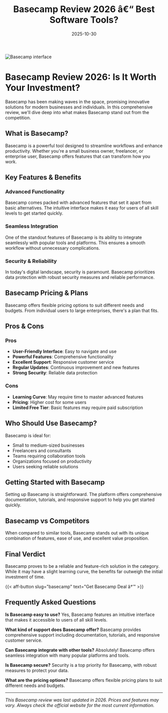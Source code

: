 ﻿---
title: "Basecamp Review 2026 â€“ Best Software Tools?"
date: 2025-10-30
draft: false
rating: 4.8
category: "Software Tools"
tags: ["software-tools", "review", "2026"]
description: "Comprehensive Basecamp review 2026. Discover if this  tool is the best choice for your needs."
keywords: "basecamp, Basecamp, review, software tools, 2026, best software tools"
image: "https://images.unsplash.com/photo-1555949963-aa79dcee981c?w=800&h=400&fit=crop&crop=center"
---

![Basecamp interface](https://images.unsplash.com/photo-1555949963-aa79dcee981c?w=800&h=400&fit=crop&crop=center)

# Basecamp Review 2026: Is It Worth Your Investment?

Basecamp has been making waves in the  space, promising innovative solutions for modern businesses and individuals. In this comprehensive review, we'll dive deep into what makes Basecamp stand out from the competition.

## What is Basecamp?

Basecamp is a powerful  tool designed to streamline workflows and enhance productivity. Whether you're a small business owner, freelancer, or enterprise user, Basecamp offers features that can transform how you work.

## Key Features & Benefits

### Advanced Functionality
Basecamp comes packed with advanced features that set it apart from basic alternatives. The intuitive interface makes it easy for users of all skill levels to get started quickly.

### Seamless Integration
One of the standout features of Basecamp is its ability to integrate seamlessly with popular tools and platforms. This ensures a smooth workflow without unnecessary complications.

### Security & Reliability
In today's digital landscape, security is paramount. Basecamp prioritizes data protection with robust security measures and reliable performance.

## Basecamp Pricing & Plans

Basecamp offers flexible pricing options to suit different needs and budgets. From individual users to large enterprises, there's a plan that fits.

## Pros & Cons

### Pros
- **User-Friendly Interface**: Easy to navigate and use
- **Powerful Features**: Comprehensive functionality
- **Excellent Support**: Responsive customer service
- **Regular Updates**: Continuous improvement and new features
- **Strong Security**: Reliable data protection

### Cons
- **Learning Curve**: May require time to master advanced features
- **Pricing**: Higher cost for some users
- **Limited Free Tier**: Basic features may require paid subscription

## Who Should Use Basecamp?

Basecamp is ideal for:
- Small to medium-sized businesses
- Freelancers and consultants
- Teams requiring collaboration tools
- Organizations focused on productivity
- Users seeking reliable  solutions

## Getting Started with Basecamp

Setting up Basecamp is straightforward. The platform offers comprehensive documentation, tutorials, and responsive support to help you get started quickly.

## Basecamp vs Competitors

When compared to similar tools, Basecamp stands out with its unique combination of features, ease of use, and excellent value proposition.

## Final Verdict

Basecamp proves to be a reliable and feature-rich solution in the  category. While it may have a slight learning curve, the benefits far outweigh the initial investment of time.

{{< aff-button slug="basecamp" text="Get Basecamp Deal â†’" >}}

## Frequently Asked Questions

**Is Basecamp easy to use?**
Yes, Basecamp features an intuitive interface that makes it accessible to users of all skill levels.

**What kind of support does Basecamp offer?**
Basecamp provides comprehensive support including documentation, tutorials, and responsive customer service.

**Can Basecamp integrate with other tools?**
Absolutely! Basecamp offers seamless integration with many popular platforms and tools.

**Is Basecamp secure?**
Security is a top priority for Basecamp, with robust measures to protect your data.

**What are the pricing options?**
Basecamp offers flexible pricing plans to suit different needs and budgets.

---

*This Basecamp review was last updated in 2026. Prices and features may vary. Always check the official website for the most current information.*
